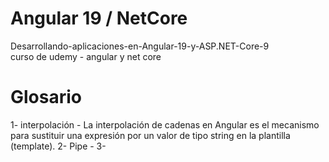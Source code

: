 # Angular 19 / NetCore
Desarrollando-aplicaciones-en-Angular-19-y-ASP.NET-Core-9  
curso de udemy - angular y net core

# Glosario
1- interpolación - La interpolación de cadenas en Angular es el mecanismo para sustituir una expresión por un valor de tipo string en la plantilla (template).
2- Pipe -
3- 
